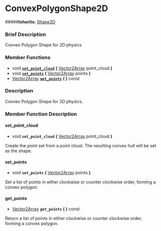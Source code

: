 #  ConvexPolygonShape2D  
#####**Inherits:** [Shape2D](class_shape2d)

###  Brief Description  
Convex Polygon Shape for 2D physics

###  Member Functions 
  * void  **[`set_point_cloud`](#set_point_cloud)**  **(** [Vector2Array](class_vector2array) point_cloud  **)**
  * void  **[`set_points`](#set_points)**  **(** [Vector2Array](class_vector2array) points  **)**
  * [Vector2Array](class_vector2array)  **[`get_points`](#get_points)**  **(** **)** const

###  Description  
Convex Polygon Shape for 2D physics.

###  Member Function Description  

#### <a name="set_point_cloud">set_point_cloud</a>
  * void  **`set_point_cloud`**  **(** [Vector2Array](class_vector2array) point_cloud  **)**

Create the point set from a point cloud. The resulting convex hull will be set as the shape.

#### <a name="set_points">set_points</a>
  * void  **`set_points`**  **(** [Vector2Array](class_vector2array) points  **)**

Set a list of points in either clockwise or counter clockwise order, forming a convex polygon.

#### <a name="get_points">get_points</a>
  * [Vector2Array](class_vector2array)  **`get_points`**  **(** **)** const

Return a list of points in either clockwise or counter clockwise order, forming a convex polygon.
